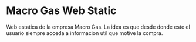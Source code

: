 # Macro Gas Web Static

Web estatica de la empresa Macro Gas. La idea es que desde donde este el usuario siempre acceda a informacion util que motive la compra.
